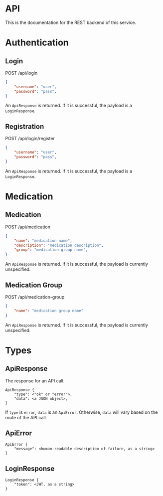 # API
This is the documentation for the REST backend of this service.

# Authentication

## Login
POST /api/login
```json
{
    "username": "user",
    "password": "pass",
}
```

An `ApiResponse` is returned. 
If it is successful, the payload is a `LoginResponse`.

## Registration
POST /api/login/register
```json
{
    "username": "user",
    "password": "pass",
}
```
An `ApiResponse` is returned. 
If it is successful, the payload is a `LoginResponse`.

# Medication

## Medication
POST /api/medication
```json
{
    "name": "medication name",
    "description": "medication description",
    "group": "medication group name",
}
```
An `ApiResponse` is returned. 
If it is successful, the payload is currently unspecified.

## Medication Group
POST /api/medication-group
```json
{
    "name": "medication group name"
}
```
An `ApiResponse` is returned. 
If it is successful, the payload is currently unspecified.

# Types

## ApiResponse
The response for an API call.

```
ApiResponse {
    "type": <"ok" or "error">,
    "data": <a JSON object>,
}
```

If `type` is `error`, `data` is an `ApiError`. 
Otherwise, `data` will vary based on the route of the API call.

## ApiError
```
ApiError {
    "message": <human-readable description of failure, as a string>
}
```

## LoginResponse
```
LoginResponse {
    "token": <JWT, as a string>
}
```